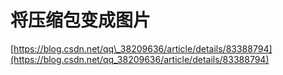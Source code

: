 # 将压缩包变成图片

[https://blog.csdn.net/qq\_38209636/article/details/83388794](https://blog.csdn.net/qq_38209636/article/details/83388794)